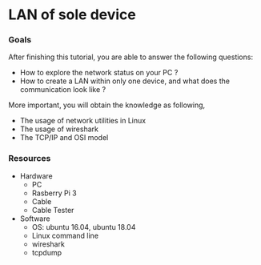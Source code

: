 # LAN of sole device

### Goals

After finishing this tutorial, you are able to answer the following questions:

* How to explore the network status on your PC ?
* How to create a LAN within only one device, and what does the communication look like ?

More important, you will obtain the knowledge as following,

* The usage of network utilities in Linux
* The usage of wireshark
* The TCP/IP and OSI model


### Resources
* Hardware
    * PC
    * Rasberry Pi 3
    * Cable 
    * Cable Tester
* Software
    * OS: ubuntu 16.04, ubuntu 18.04 
    * Linux command line
    * wireshark
    * tcpdump






